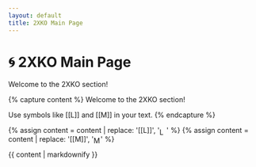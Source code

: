 ```yaml
---
layout: default
title: 2XKO Main Page
---
```


# 🌀 2XKO Main Page

Welcome to the 2XKO section!

{% capture content %}
Welcome to the 2XKO section!

Use symbols like [[L]] and [[M]] in your text.
{% endcapture %}

{% assign content = content | replace: '[[L]]', '<img src="/assets/images/2xko_L.png" alt="L" style="height:1em;vertical-align:middle;">' %}
{% assign content = content | replace: '[[M]]', '<img src="/assets/images/2xko_M.png" alt="M" style="height:1em;vertical-align:middle;">' %}

{{ content | markdownify }}
